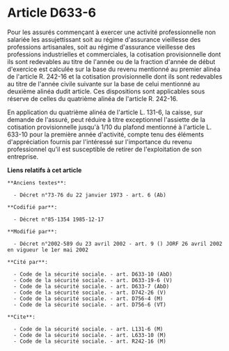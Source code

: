 # Article D633-6

Pour les assurés commençant à exercer une activité professionnelle non salariée les assujettissant soit au régime d'assurance
vieillesse des professions artisanales, soit au régime d'assurance vieillesse des professions industrielles et commerciales,
la cotisation provisionnelle dont ils sont redevables au titre de l'année ou de la fraction d'année de début d'exercice est
calculée sur la base du revenu mentionné au premier alinéa de l'article R. 242-16 et la cotisation provisionnelle dont ils
sont redevables au titre de l'année civile suivante sur la base de celui mentionné au deuxième alinéa dudit article. Ces
dispositions sont applicables sous réserve de celles du quatrième alinéa de l'article R. 242-16.

En application du quatrième alinéa de l'article L. 131-6, la caisse, sur demande de l'assuré, peut réduire à titre
exceptionnel l'assiette de la cotisation provisionnelle jusqu'à 1/10 du plafond mentionné à l'article L. 633-10 pour la
première année d'activité, compte tenu des éléments d'appréciation fournis par l'intéressé sur l'importance du revenu
professionnel qu'il est susceptible de retirer de l'exploitation de son entreprise.

**Liens relatifs à cet article**

	**Anciens textes**:

	  - Décret n°73-76 du 22 janvier 1973 - art. 6 (Ab)

	**Codifié par**:

	  - Décret n°85-1354 1985-12-17

	**Modifié par**:

	  - Décret n°2002-589 du 23 avril 2002 - art. 9 () JORF 26 avril 2002 en vigueur le 1er mai 2002

	**Cité par**:

	  - Code de la sécurité sociale. - art. D633-10 (AbD)
	  - Code de la sécurité sociale. - art. D633-19-6 (V)
	  - Code de la sécurité sociale. - art. D633-7 (AbD)
	  - Code de la sécurité sociale. - art. D742-26 (V)
	  - Code de la sécurité sociale. - art. D756-4 (M)
	  - Code de la sécurité sociale. - art. D756-6 (VT)

	**Cite**:

	  - Code de la sécurité sociale. - art. L131-6 (M)
	  - Code de la sécurité sociale. - art. L633-10 (M)
	  - Code de la sécurité sociale. - art. R242-16 (M)
